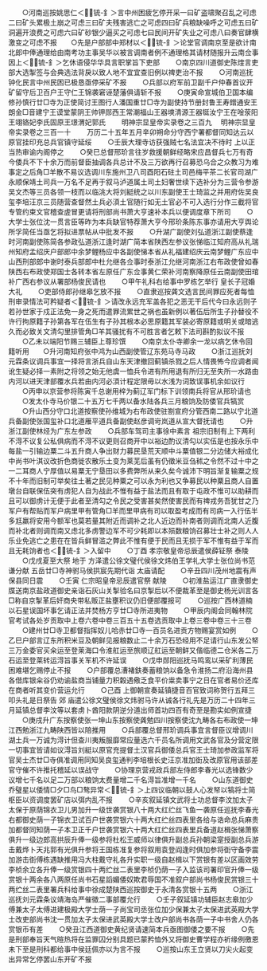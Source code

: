 <!-- { "loadSidebar": true } -->
　　○河南巡按姚思仁＜锍-釒＞言中州困疲乞停开采一曰矿盗啸聚召乱之可虑二曰矿头累极土崩之可虑三曰矿夫残害逃亡之可虑四曰矿兵粮缺噪呼之可虑五曰矿洞遍开浪费之可虑六曰矿砂银少逼买之可虑七曰民间开矿失业之可虑八曰奏官肆横激变之可虑不报　　○先是户部部中郑材以＜锍-釒＞论堂官调南京至是欲计南北郎中俸通理给由南考功主事吴华以被言调南者例不通理格其请材随报升云南佥事因上＜锍-釒＞乞休语侵华华具言职掌旨下吏部
　　○南京四川道御史陈煃言吏部大选掣签与会典选法背戾以致人地不宜宜查旧例以禆吏治不报
　　○河南巡抚钟化民言中州民困已极恳亟停采矿不报
　　○兵部以府军前卫副千户仲春首议开矿留守后卫百户王守仁王锦袭窘诬楚藩俱请斩不报
　　○庚寅命宣城伯卫国本编修孙慎行廿□寺为正使简讨王图行人潘国重廿□寺为副使持节册封鲁王寿鏳通安王朗金□音建宁王谟堂蒙阴王帅钾郧西王常潮福山王器塽清源王器铤汝宁王在唫荥阳王翊铬妃李氏固原王璟渭妃郭氏
　　明神宗显皇帝实录卷之三百九
　明神宗显皇帝实录卷之三百一十
　　万历二十五年五月辛卯朔命分守西宁署都督同知达云以原官挂印充总兵官镇守延绥
　　○壬辰大理寺访获强贼七名法宜决不待时  上以正当热审谕内阁停之
　　○癸巳总督邢玠言往岁救援朝鲜经略宋应昌督兵七万有奇今倭兵不下十余万而前督臣抽调各兵总计不及三万欲再行召募恐乌合之众教习为难事定之后角□羊散不易议选调川东施州卫八司酉阳石砫土司邑梅平茶二长官司湖广永顺保靖土司兵一万名不足再于叙马泸道属土司土妇奢世续下选补分为三营令参游吴文杰等三员各领一枝而以临洮大将刘綎统之以川东副使王士琦监之并用府佐吴良玺李培汪京三员随营查督然土兵必湏土官随行如无土官必不可入选行分作三截将官专管约束文官稽查虗冒更请将刑部尚书萧大亨速补本兵以便调度章下所司
　　○大学士张位沈一贯言臣等昨为本兵缺官特荐萧大亨今邢玠条陈东事亦请用大亨舆论所孚简任当亟乞将拟进票帖从中批发不报
　　○升湖广副使刘弘道浙江副使蔡逢时河南副使陈简各参政弘道浙江逢时湖广简本省陕西左参议张悌临江知府高从礼瑞州知府孟绍庆户部郎中余梦鲤杨应中各副使悌本省从礼福建绍庆云南梦鲤广东应中山西刑部郎中谢时泰兵部郎中杜允继各佥事时泰浙江允继河南浙江右布政使曾如春陕西右布政使郑国士各转本省左原任广东佥事黄仁荣补河南察降原任云南副使田琯补广西右参议从署部杨俊民请也
　　○甲午礼科右给事中罗栋乞举行  皇长子冠婚大礼
　　○吏部侍郎孙继皋乞放不报
　　○直隶巡按龚文选言民间罪应死者每恤刑审录情法可矜疑者＜锍-釒＞请改永远充军盖各犯之恶无干后代今曰永远则子若孙世家于戍正法免一身之死而遣罪流累世之祸也虽新例以著伍后所生子孙替役不许行拘原籍子孙第各军在伍生有子孙其根本必思原籍其军装必寄原籍或明关或暗逃久而必致关文清勾里排管角□羊其骚扰有不可胜言者乞敕下法司斟酌拟议不报
　　○乙未以端阳节赐三辅臣上尊珍馔
　　○南京太仆寺卿余一龙以病乞休令回籍听用　　○升河南知府张中鸿为山西副使管辽东苑马寺马政
　　○浙江巡抚刘元霖条议调兵事宜一择将言浙兵自山东天津撤回蓟镇杀戮之后人情畏怖今应调者闻讹生疑必择一素附之将领之始无他虞一恤兵令进有所用退有所归无至失所一水路由内河以进天津部覆水兵若由内河必湏计程定限毋以水浅为词致误事机余如议行
　　○丙申以京营参将陈寅千总谢用梓为蓟辽军门标下训领南兵将官从邢玠请也
　　○发太仆寺马价银二十五万七千两以备水陆各兵三月粮饷及防倭官兵犒赏
　　○升山西分守口北道按察使孙维城为右布政使驻劄宣府分管西南二路以宁北道兵备副使张国玺补口北道雁平道兵备副使赵彦调岢岚道从宣大督抚请也
　　○升浙江副使林烃为广东左参政
　　○兵部车驾司主事徐中素言  祖宗旧制有上下两利不淂不议复公私俱病而不淂不议更则召商开中以裕边酌议清勾以实伍是也按永乐中每盐一引输边粟二斗五升商人争出财力募民垦荒天顺中斗粟值银二分边储大裕成化中尚书叶淇议改折色商徙农散乐土变为莱芜后虽有仍徵米豆刍秫之令然不过十中之一二耳商人宁厚值以易粟无宁垦田以多费弊所从来久矣今诚沛下明旨渐复输粟之规不十年而旧制可举矣往土著之民见种粟之可以永为利也又争募民以种粟且商人自置墩台自联保伍突有虏犯人自为战此不惟有益于盐法而且有取于屯政不惟可以助耕而且可以御虏计无便于此者至清勾之令民之受害甚矣然使害民而有禆戎务吾犹甘之乃军户有帮贴而军户病里甲有管角□羊而里甲病有司以取盈考成而有司病一入行伍半多尪羸将安用今额军也莫若量其附近而调补之北人近边而补南者则调而北南人近腹而补北者则调而南又虑北多虏警边军不可少耗即以本殒数粮饷召募壮士补之则人人乐业免逃亡之患在在皆兵鲜冒滥之弊此不惟有便于民而且无损于军不惟有益于军而且无耗饷者也＜锍-釒＞入留中
　　○丁酉  孝宗敬皇帝忌辰遣侯薛钲祭  泰陵
　　○戊戌夏至大祭  地于  方泽遣公徐文璧代侯徐文炜伯王学礼大学士张位尚书范谦分献  五岳廿□寺神驸马侯拱宸先期代诣  太庙请配
　　○辛丑四川茂州地震有声保县同日震
　　○壬寅  仁宗昭皇帝忌辰遣官祭  献陵
　　○初淮盐运江广直隶御史牒送南京盐政道御史亲诣石灰山关掣验名曰京掣后以不便裁革至是御史杨光训言各□称自京掣革后奸商央带私贩正盐壅积议仍旧便部覆报可
　　○巡按广西林道楠以石星误国坏事乞请正法并焚杨方亨廿□寺所进夷物
　　○甲辰内阁会同翰林院官考试各处岁贡取中上卷六卷中卷三百五十五卷选贡取中上卷三卷中卷三十三卷
　　○建州廿□寺卫都督指挥奴儿哈赤廿□寺一百员名进贡方物赐宴赏如例
　　○乙巳户部言辽东所积米豆及朝鲜见报粮数止二十余万石恐经用不足请行山东发公帑三万金委官买籴运至登莱海口令淮舡运至旅顺辽舡运至朝鲜又偕临德二仓米各二万石运至登莱转运淂旨事关军机不许延误
　　○戊申郧阳巡抚马鸣鸾以采矿利薄民困难堪乞赐停止不报
　　○户部覆总漕褚鈇奏蓄粮饷以备急令淮扬二府沿海州县各借库银籴谷仍劝谕盐商当铺量力积糓遇儆乏食平价粜卖事宁之日在官者易价还库在商者听其变价营运允行
　　○己酉  上御朝宣奏延镇捷音百官致词称贺行五拜三叩头礼是日祭告  郊  庙遣公徐文璧侯徐文炜驸马许从诚各行礼先是万历二十四年三月延镇总督李汶等以套虏卜酋阳款阴逆分道出师首功四百有奇至是勘实如例宣捷
　　○庚戌升广东按察使张一坤山东按察使龚勉四川按察使沈九畴各右布政使一坤江西勉浙江九畴陕西皆以陪推用
　　○兵部覆总督邢玠调兵事宜言督臣议增调川湖土兵一万诚为淂计但查川夷叛服靡常应量选六千员名所调用文武各官及分营定限一切事宜皆请如议淂旨刘綎以原官充提督土汉官兵御倭总兵官王士琦加参政监军将官吴士杰廿□寺俱准调用同知吴良玺通判李培根长史汪京准加衘及改原官用该部差官守催不许推托稽延以误战守
　　○协理京营戎政兵部左侍郎李春光以选锋数少议增七千名以足二万部以粮饷太费量增二千名淂旨准增一千名
　　○山东道御史乔璧星以倭情□夕□鸟□骜异常＜锍-釒＞上四议临朝以鼓人心发帑以犒将士简枢臣以资调度罢矿店以弭内乱不报
　　○辛亥叙延镇文武将士功总督李汶加太子太保于原荫锦衣卫儿男加升一级世袭赏银八十两大红纻丝飞鱼一袭原任巡抚李春光右都御史荫一子锦衣卫试百户世袭赏银六十两大红纻丝四表里各给与诰命总兵麻贵加都督同知荫一子本卫正千户世袭赏银六十两大红纻丝四表里兵备道赵楫张悌萧察俱升一级边郎高拱辰升俸一级参将杜松王威师以律俱升副总兵孙朝梁寔授副总兵游击戴烨卜天兆郭有光俱升参将王国栋准复参将叙用袁登阎逢时俱加参将衘守备李震加游击衘傅栋遇缺推用冯大柱戴守礼各升实职一级自赵楫以下赏银有差以区画效劳李桢余立各升俸一级赏银四十两纻丝二表里李桢仍荫一子入监该司署印官升俸一级赏银十两余各八两原任尚书石星謟媚倭奴欺君辱国不准叙户部尚书杨俊民赏银三十两纻丝二表里署兵科给事中徐成楚陕西巡按御史于永清各赏银十五两
　　○浙江巡抚刘元霖条议靖海岛严催徵二事部覆允行
　　○壬子叙延镇功辅臣赵志皋加少傅兼太子太傅进建极殿大学士荫一子尚宝司丞张位加少保兼太子太保进武英殿大学士改吏部尚书沈一贯加太子太保进武英殿大学士改户部尚书各荫一子中书舍人仍各赏银币有差
　　○癸丑江西道御史黄纪贤请速简本兵亟图御倭之要不报
　　○先是刑部奉旨天气暄热将在监罪囚分别具题已蒙矜恤外又将御史曹学程亦祈缘例徼恩未下至是刑科都给事中侯廷佩亦以为言不报
　　○巡按山东王立贤以刀尖火起变出异常乞停罢山东开矿不报

